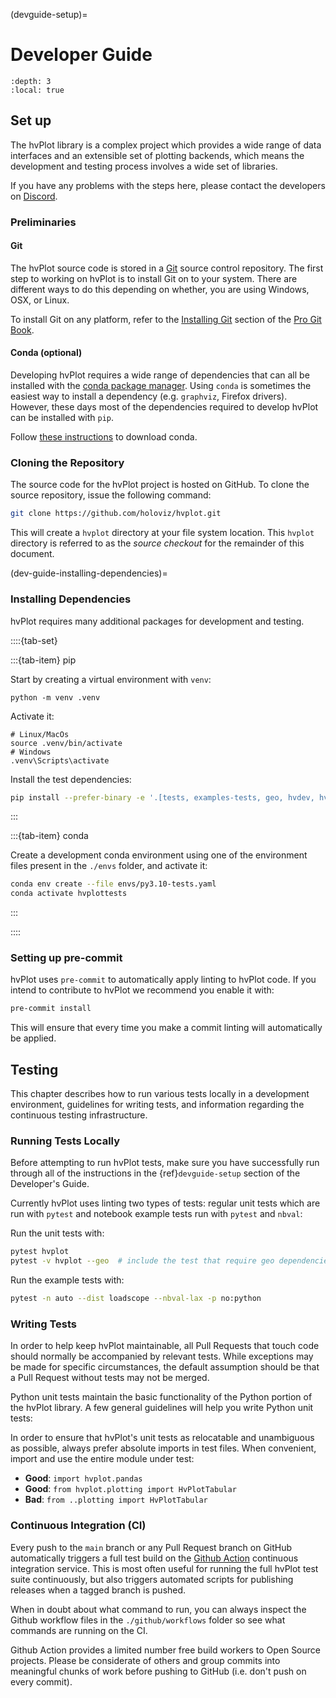 (devguide-setup)=

# Developer Guide

```{contents}
:depth: 3
:local: true
```

## Set up

The hvPlot library is a complex project which provides a wide range
of data interfaces and an extensible set of plotting backends, which
means the development and testing process involves a wide set of
libraries.

If you have any problems with the steps here, please contact the developers on [Discord](https://discord.gg/AXRHnJU6sP).

### Preliminaries

#### Git

The hvPlot source code is stored in a [Git](https://git-scm.com) source control repository.
The first step to working on hvPlot is to install Git on to your system.
There are different ways to do this depending on whether, you are using
Windows, OSX, or Linux.

To install Git on any platform, refer to the [Installing Git](https://git-scm.com/book/en/v2/Getting-Started-Installing-Git) section of
the [Pro Git Book](https://git-scm.com/book/en/v2).

#### Conda (optional)

Developing hvPlot requires a wide range of dependencies that can all be installed with
the [conda package manager](https://conda.io). Using `conda` is sometimes the easiest way to install
a dependency (e.g. `graphviz`, Firefox drivers). However, these days most of the dependencies
required to develop hvPlot can be installed with `pip`.

Follow [these instructions](https://conda.io/projects/conda/user-guide/install/index.html) to download conda.

### Cloning the Repository

The source code for the hvPlot project is hosted on GitHub. To clone the
source repository, issue the following command:

```sh
git clone https://github.com/holoviz/hvplot.git
```

This will create a `hvplot` directory at your file system
location. This `hvplot` directory is referred to as the *source
checkout* for the remainder of this document.

(dev-guide-installing-dependencies)=

### Installing Dependencies

hvPlot requires many additional packages for development and
testing.

::::{tab-set}

:::{tab-item} pip

Start by creating a virtual environment with `venv`:

```
python -m venv .venv
```

Activate it:

```
# Linux/MacOs
source .venv/bin/activate
# Windows
.venv\Scripts\activate
```

Install the test dependencies:

``` bash
pip install --prefer-binary -e '.[tests, examples-tests, geo, hvdev, hvdev-geo, dev-extras]'
```

:::

:::{tab-item} conda

Create a development conda environment using one of the environment files present
in the `./envs` folder, and activate it:

``` bash
conda env create --file envs/py3.10-tests.yaml
conda activate hvplottests
```

:::

::::


### Setting up pre-commit

hvPlot uses `pre-commit` to automatically apply linting to hvPlot code.
If you intend to contribute to hvPlot we recommend you enable it with:

```sh
pre-commit install
```

This will ensure that every time you make a commit linting will automatically be applied.


## Testing

This chapter describes how to run various tests locally in a
development environment, guidelines for writing tests, and information
regarding the continuous testing infrastructure.

### Running Tests Locally

Before attempting to run hvPlot tests, make sure you have successfully
run through all of the instructions in the {ref}`devguide-setup`
section of the Developer's Guide.

Currently hvPlot uses linting two types of tests: regular unit tests
which are run with `pytest` and notebook example tests run with `pytest` and `nbval`:

Run the unit tests with:

```bash
pytest hvplot
pytest -v hvplot --geo  # include the test that require geo dependencies
```

Run the example tests with:

```sh
pytest -n auto --dist loadscope --nbval-lax -p no:python
```

### Writing Tests

In order to help keep hvPlot maintainable, all Pull Requests that touch
code should normally be accompanied by relevant tests. While
exceptions may be made for specific circumstances, the default
assumption should be that a Pull Request without tests may not be
merged.

Python unit tests maintain the basic functionality of the Python
portion of the hvPlot library. A few general guidelines will help you
write Python unit tests:

In order to ensure that hvPlot's unit tests as relocatable and unambiguous
as possible, always prefer absolute imports in test files. When convenient,
import and use the entire module under test:

- **Good**: `import hvplot.pandas`
- **Good**: `from hvplot.plotting import HvPlotTabular`
- **Bad**: `from ..plotting import HvPlotTabular`

### Continuous Integration (CI)

Every push to the `main` branch or any Pull Request branch on GitHub
automatically triggers a full test build on the [Github Action](https://github.com/holoviz/hvplot/actions) continuous
integration service. This is most often useful for running the full hvPlot
test suite continuously, but also triggers automated scripts for publishing
releases when a tagged branch is pushed.

When in doubt about what command to run, you can always inspect the Github
workflow files in the `./github/workflows` folder so see what commands
are running on the CI.

Github Action provides a limited number free build workers to Open Source projects.
Please be considerate of others and group commits into meaningful chunks of
work before pushing to GitHub (i.e. don't push on every commit).
